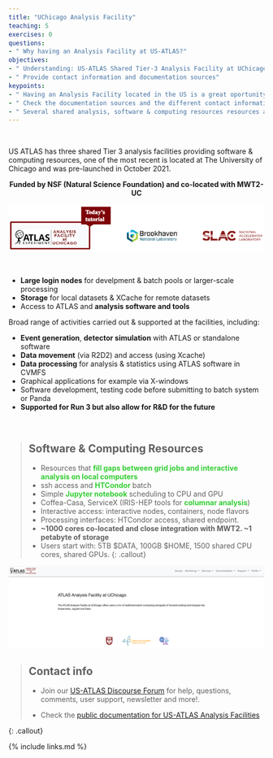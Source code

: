 ```yaml
---
title: "UChicago Analysis Facility"
teaching: 5
exercises: 0
questions:
- " Why having an Analysis Facility at US-ATLAS?"
objectives:
- " Understanding: US-ATLAS Shared Tier-3 Analysis Facility at UChicago"
- " Provide contact information and documentation sources"
keypoints:
- " Having an Analysis Facility located in the US is a great oportunity to simplify and accelerate the delivery of HEP results"
- " Check the documentation sources and the different contact informations for help, user support, feedback, news, etc! "
- " Several shared analysis, software & computing resources resources are available, please use them and provide feedback" 
---
```


<br>

US ATLAS has three shared Tier 3 analysis facilities providing software & computing resources, one of the most recent is located at The University of Chicago and was pre-launched in October 2021.

**<center> Funded by NSF (Natural Science Foundation) and co-located with MWT2-UC </center>**

![image info](./../fig/i_sharedtier3.png)

<br>

- <strong>Large login nodes</strong> for develpment & batch pools or larger-scale processing
- <strong>Storage</strong> for local datasets & XCache for remote datasets
- Access to ATLAS and <strong>analysis software and tools</strong>

Broad range of activities carried out & supported at the facilities, including:
- <strong>Event generation</strong>, <strong>detector simulation</strong> with ATLAS or standalone software
- <strong>Data movement</strong> (via R2D2) and access (using Xcache)
- <strong>Data processing</strong> for analysis & statistics using ATLAS software in CVMFS
- Graphical applications for example via X-windows
- Software development, testing code before submitting to batch system or Panda
- <strong>Supported for Run 3 but also allow for R&D for the future</strong>

<br>

> ## Software & Computing Resources
> - Resources that <font color="LimeGreen"><strong>fill gaps between grid jobs and interactive analysis on local computers</strong></font>
> - ssh access and <font color="LimeGreen"><strong>HTCondor</strong></font> batch
> - Simple <font color="LimeGreen"><strong>Jupyter notebook</strong></font> scheduling to CPU and GPU
> - Coffea-Casa, ServiceX (IRIS-HEP tools for <font color="LimeGreen"><strong>columnar analysis</strong></font>)
> - Interactive access: interactive nodes, containers, node flavors
> - Processing interfaces: HTCondor access, shared endpoint.
> - <strong>~1000 cores co-located and close integration with MWT2. ~1 petabyte of storage</strong>
> - Users start with: 5TB $DATA, 100GB $HOME, 1500 shared CPU cores, shared GPUs.
{: .callout}

![image info](./../fig/i_aboutpage.png)

> ## Contact info
>
> - Join our  <a href="https://atlas-talk.sdcc.bnl.gov/"> US-ATLAS Discourse Forum</a> for help, questions, comments, user support, newsletter and more!. 
>
> - Check the <a href="https://usatlas.readthedocs.io/projects/af-docs/en/latest/">public documentation for US-ATLAS Analysis Facilities</a>
>
{: .callout}

{% include links.md %}
